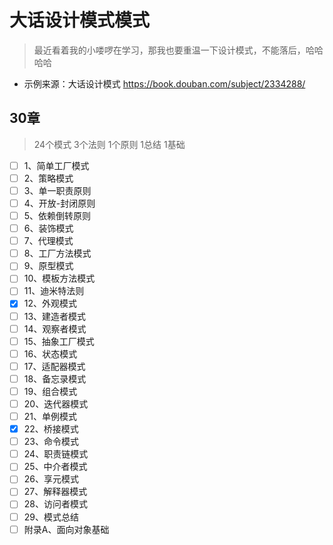 # 大话设计模式模式

> 最近看着我的小喽啰在学习，那我也要重温一下设计模式，不能落后，哈哈哈哈

- 示例来源：大话设计模式 https://book.douban.com/subject/2334288/

## 30章

> 24个模式 3个法则 1个原则 1总结 1基础

- [ ] 1、简单工厂模式
- [ ] 2、策略模式
- [ ] 3、单一职责原则
- [ ] 4、开放-封闭原则
- [ ] 5、依赖倒转原则
- [ ] 6、装饰模式
- [ ] 7、代理模式
- [ ] 8、工厂方法模式
- [ ] 9、原型模式
- [ ] 10、模板方法模式
- [ ] 11、迪米特法则
- [x] 12、外观模式
- [ ] 13、建造者模式
- [ ] 14、观察者模式
- [ ] 15、抽象工厂模式
- [ ] 16、状态模式
- [ ] 17、适配器模式
- [ ] 18、备忘录模式
- [ ] 19、组合模式
- [ ] 20、迭代器模式
- [ ] 21、单例模式
- [x] 22、桥接模式
- [ ] 23、命令模式
- [ ] 24、职责链模式
- [ ] 25、中介者模式
- [ ] 26、享元模式
- [ ] 27、解释器模式
- [ ] 28、访问者模式
- [ ] 29、模式总结
- [ ] 附录A、面向对象基础
